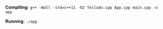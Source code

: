 **Compiling**: `g++ -Wall -std=c++11 -O2 Teclado.cpp App.cpp main.cpp -o app`

**Running**: `./app`
